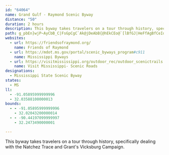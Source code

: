 ```yaml
---
id: "64064"
name: Grand Gulf - Raymond Scenic Byway
distance: "50"
duration: 2 hours
description: This byway takes travelers on a tour through history, specifically dealing with the Natchez Trace and Grant's Vicksburg Campaign.
path: g_pbEn}wjP~AyCbB_C|FsGpCgC`Ak@jDeAbB{@hEkCEo@`[lBfGJ|HeFfAgBfCeIdAaEnAaHxB{EeBgJwBmBgEwCwHuDUYgAyCy@qA{A_AgB{AyAsBu@eBgBk@sEiDe@}@WuA_BgDu@WmAJcDkAmAAuBi@_@g@YeBEeAYiAyAeCqBgCKc@GiAVkCN_Ey@sG[}Am@q@KYCYDQlGuFLWbA}LDaCd@eD?eBW{@uCeBKq@SuFh@qCb@uAh@cAhBaCj@SjCWj@On@w@f@uAZsC^w@b@]bASlCOzAeBXeAHaDSqD?eBTqLf@aAh@q@p@Kl@a@h@iA\uBqByC]{FQiAiA}BsJaLqAkC}BmCyG_Fc@s@_@mC]s@yA]sEBoA]Y_@i@aBEg@d@_DKyAsB_Gs@uCBm@Re@`@gCCeAYmAWe@qDeEeBgAyDKmBe@wEBgASa@wDn@gAHYMeCUaBDsJNaGXk@pL{G`Bs@z@w@fBmC^sAHsACmAUgBD_AX_CXkAhBaENyGEe@Ys@y@m@iAyBYyCDeBXqCCeAOYsAoAWm@Iy@TeB`F}M}AaFq@q@eCm@s@yAAs@r@mGC{@c@}@k@a@iMmBkAk@}@_BSk@\sJ^uB^q@|IoIrAs@f@}@TuC]sDBsBX{B|AwI~AyBlCgBnA[|C}BhBsEbCuB~Ay@Rg@?k@IgAsEkE_AsAy@yBC_@b@aDNsCOyBDsALmAf@cAcGqGiDyEmDyGgF}LlBoBlCwFnCyEnA_DNaAUyEDaAbAqFN{E_@yCcEiMsCsEs@_@cEJc@Wu@_ASgAr@sFOsIn@oC|@_CTyBJaD?iAYmBEgBe@uCO_CDyB^yADmAEe@Yc@u@m@kHoIuC{ESsAHy@t@eAbAq@rDgBn@s@l@kBv@iL?kCo@aFAuBrBsOp@wPH}FbAwLd@wAdF{BoCsDuEeE}DqE_BqDy@_DgAiTK}Jy@mE}G{MaG{IiA_Di@yCc@iKe@_GXoJyCe_@{CcSqBsFqJkVgCqEwAgA{AW_BJy@\gECiDeBwHmIgBoD}A_BwGgDa@_@mBmHa@yC@gCXeCdBmGR{CUmBgAmEOgCHyLO_AcAcCgGyF_Aq@{GuC_CqAcF{G}@aB_@eBeAsKCaDb@aDn@yIs@oKeA}C_A}AcAwAaBeB}KcIm@q@i@sAUyBAmANeAVkAdEiGXs@TeDiAmKyAyD}CgCi@ScGaA}EmCgBWi@?iEvAoA?gCi@oGoBuDk@i@_@[y@_AmGy@uAmDiDoHuCoBaAk@E_@FwDfAo@De@AqCq@i@AkNfEm@FuAKeFeAyEM_BJgF~A_BDmAi@wDwEyAqAiAe@{AUgVkAe@K{D{By@iA_B{Ei@{B_@mCKwE]y@oCgFc@{AE{Ed@wE?aBsB{OiAcPoAeJ[uE@sAT{DRyAJeCi@{F_AeEiC{BqHcCeDiBwC_IyCoCiP{My@_AoAkByIuOyDsDcJ{GmDgDcCyCqG{FoBwAkHcGiAwA{B_FoCiE{OoNsDeCmBm@cImDiBeAwA{AsAwBiCcM_AyBq@q@}@m@gBe@oRSoBk@qBaAyCyBsE_JcA{AcHuH_LyF[YaAgBcByEoCeFm@uAqDuN]s@wBqCuBkDe@uAI}@L{A|BoIXqB{@aGiBuGeCqFaBsCw@o@uAw@cUsFsAy@yEiF_@sBeBmDkF}GqFgGeFaEeGaDkJyDiB_AmCoBiGgGi@]}@e@mKoDwC_BmFuH_AkBO_Am@{PrB}Ub@wT^mEpHmb@tC{NRqZRwDxDeNbD_Ft@gDEgGk@eFg@eBo@cBoBkC_Ay@wEaDqDkBiEgDcGeG}A{BcAmByCsH}B{Q_C}M}CyLiCgEoD}Eg@kA_@}AgAwJi@_CaA{CaKiQcPoVcD{IsB_DqJgJeEmEoC_F_A_Ce@mBYuC_@yHU{By@_EaI}TgH{McAgDYyB[iR]aB_BsBkOsM{D_E_DaE}G{KqGwLcA_C}CaOgDgH{AsCwAmByCeCgi@q]s@gAq@_ByPcr@eAsGwAaUiCoQsCqPoBaI{Kwa@_L_d@sGyXgFiSoMcc@sAoFa@_CkFir@_De`@{IqSgJmNsCoFkIcU{McY}AeCcFiDi@k@qD{IeAsDI_A?sCx@gE|@gHbBi[?sBSiGs@iQKkL^{g@E__@]}\sEk_@?iCfAsXdB_|@CaDK}AaAuFyIwb@wCeQsBaOe@mByAqEuN{XcDmIsCkIeH_^qA{CmSiYmAeCu@iDOsBYo[Hgi@jLvCxBz@vAX~@?
websites:
  - url: https://friendsofraymond.org/
    name: Friends of Raymond
  - url: https://mdot.ms.gov/portal/scenic_byways_program#c911
    name: Mississippi Byways
  - url: https://visitmississippi.org/outdoor_rec/outdoor_scenictrails.asp
    name: Visit Mississippi- Scenic Roads
designations:
  - Mississippi State Scenic Byway
states:
  - MS
ll:
  - -91.05895999999996
  - 32.03588100000013
bounds:
  - - -91.05895999999996
    - 32.02043200000014
  - - -90.44197099999997
    - 32.2473490000001

---
```


This byway takes travelers on a tour through history, specifically dealing with the Natchez Trace and Grant's Vicksburg Campaign.
